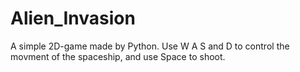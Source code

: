 # Alien_Invasion
A simple 2D-game made by Python.
Use W A S and D to control the movment of the spaceship, and use Space to shoot.

